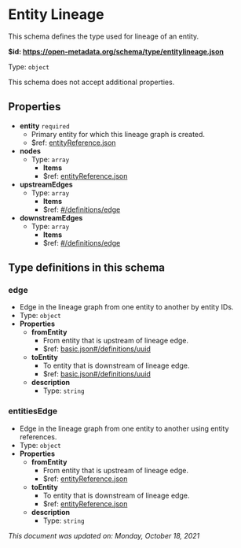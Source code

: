# Entity Lineage

This schema defines the type used for lineage of an entity.

**$id: https://open-metadata.org/schema/type/entitylineage.json**

Type: `object`

This schema does not accept additional properties.

## Properties

* **entity** `required`
  * Primary entity for which this lineage graph is created.
  * $ref: [entityReference.json](entityreference.md)
* **nodes**
  * Type: `array`
    * **Items**
    * $ref: [entityReference.json](entityreference.md)
* **upstreamEdges**
  * Type: `array`
    * **Items**
    * $ref: [#/definitions/edge](entitylineage.md#edge)
* **downstreamEdges**
  * Type: `array`
    * **Items**
    * $ref: [#/definitions/edge](entitylineage.md#edge)

## Type definitions in this schema

### edge

* Edge in the lineage graph from one entity to another by entity IDs.
* Type: `object`
* **Properties**
  * **fromEntity**
    * From entity that is upstream of lineage edge.
    * $ref: [basic.json#/definitions/uuid](basic.md#uuid)
  * **toEntity**
    * To entity that is downstream of lineage edge.
    * $ref: [basic.json#/definitions/uuid](basic.md#uuid)
  * **description**
    * Type: `string`

### entitiesEdge

* Edge in the lineage graph from one entity to another using entity references.
* Type: `object`
* **Properties**
  * **fromEntity**
    * From entity that is upstream of lineage edge.
    * $ref: [entityReference.json](entityreference.md)
  * **toEntity**
    * To entity that is downstream of lineage edge.
    * $ref: [entityReference.json](entityreference.md)
  * **description**
    * Type: `string`

_This document was updated on: Monday, October 18, 2021_
